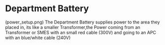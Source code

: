 # Department Battery
(power_setup.png)
The Department Battery supplies power to the area they placed in, its like a smaller Transformer,the Power coming from an Transformer or SMES with an small red cable (300V) and going to an APC with an blue/white cable (240V)